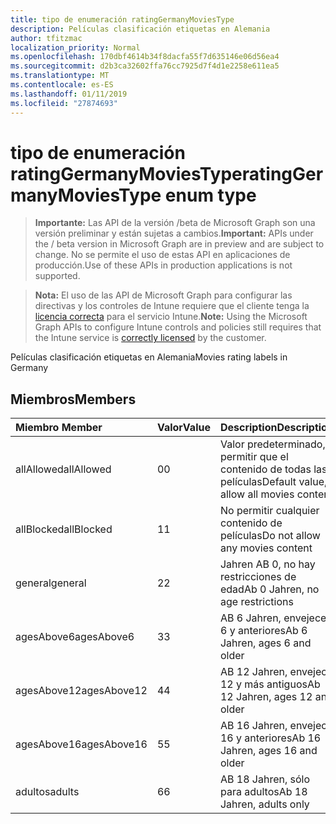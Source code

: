```yaml
---
title: tipo de enumeración ratingGermanyMoviesType
description: Películas clasificación etiquetas en Alemania
author: tfitzmac
localization_priority: Normal
ms.openlocfilehash: 170dbf4614b34f8dacfa55f7d635146e06d56ea4
ms.sourcegitcommit: d2b3ca32602ffa76cc7925d7f4d1e2258e611ea5
ms.translationtype: MT
ms.contentlocale: es-ES
ms.lasthandoff: 01/11/2019
ms.locfileid: "27874693"
---
```

# <a name="ratinggermanymoviestype-enum-type"></a><span data-ttu-id="f7a54-103">tipo de enumeración ratingGermanyMoviesType</span><span class="sxs-lookup"><span data-stu-id="f7a54-103">ratingGermanyMoviesType enum type</span></span>

> <span data-ttu-id="f7a54-104">**Importante:** Las API de la versión /beta de Microsoft Graph son una versión preliminar y están sujetas a cambios.</span><span class="sxs-lookup"><span data-stu-id="f7a54-104">**Important:** APIs under the / beta version in Microsoft Graph are in preview and are subject to change.</span></span> <span data-ttu-id="f7a54-105">No se permite el uso de estas API en aplicaciones de producción.</span><span class="sxs-lookup"><span data-stu-id="f7a54-105">Use of these APIs in production applications is not supported.</span></span>

> <span data-ttu-id="f7a54-106">**Nota:** El uso de las API de Microsoft Graph para configurar las directivas y los controles de Intune requiere que el cliente tenga la [licencia correcta](https://go.microsoft.com/fwlink/?linkid=839381) para el servicio Intune.</span><span class="sxs-lookup"><span data-stu-id="f7a54-106">**Note:** Using the Microsoft Graph APIs to configure Intune controls and policies still requires that the Intune service is [correctly licensed](https://go.microsoft.com/fwlink/?linkid=839381) by the customer.</span></span>

<span data-ttu-id="f7a54-107">Películas clasificación etiquetas en Alemania</span><span class="sxs-lookup"><span data-stu-id="f7a54-107">Movies rating labels in Germany</span></span>
## <a name="members"></a><span data-ttu-id="f7a54-108">Miembros</span><span class="sxs-lookup"><span data-stu-id="f7a54-108">Members</span></span>
|<span data-ttu-id="f7a54-109">Miembro	</span><span class="sxs-lookup"><span data-stu-id="f7a54-109">Member</span></span>|<span data-ttu-id="f7a54-110">Valor</span><span class="sxs-lookup"><span data-stu-id="f7a54-110">Value</span></span>|<span data-ttu-id="f7a54-111">Description</span><span class="sxs-lookup"><span data-stu-id="f7a54-111">Description</span></span>|
|:---|:---|:---|
|<span data-ttu-id="f7a54-112">allAllowed</span><span class="sxs-lookup"><span data-stu-id="f7a54-112">allAllowed</span></span>|<span data-ttu-id="f7a54-113">0</span><span class="sxs-lookup"><span data-stu-id="f7a54-113">0</span></span>|<span data-ttu-id="f7a54-114">Valor predeterminado, permitir que el contenido de todas las películas</span><span class="sxs-lookup"><span data-stu-id="f7a54-114">Default value, allow all movies content</span></span>|
|<span data-ttu-id="f7a54-115">allBlocked</span><span class="sxs-lookup"><span data-stu-id="f7a54-115">allBlocked</span></span>|<span data-ttu-id="f7a54-116">1</span><span class="sxs-lookup"><span data-stu-id="f7a54-116">1</span></span>|<span data-ttu-id="f7a54-117">No permitir cualquier contenido de películas</span><span class="sxs-lookup"><span data-stu-id="f7a54-117">Do not allow any movies content</span></span>|
|<span data-ttu-id="f7a54-118">general</span><span class="sxs-lookup"><span data-stu-id="f7a54-118">general</span></span>|<span data-ttu-id="f7a54-119">2</span><span class="sxs-lookup"><span data-stu-id="f7a54-119">2</span></span>|<span data-ttu-id="f7a54-120">Jahren AB 0, no hay restricciones de edad</span><span class="sxs-lookup"><span data-stu-id="f7a54-120">Ab 0 Jahren, no age restrictions</span></span>|
|<span data-ttu-id="f7a54-121">agesAbove6</span><span class="sxs-lookup"><span data-stu-id="f7a54-121">agesAbove6</span></span>|<span data-ttu-id="f7a54-122">3</span><span class="sxs-lookup"><span data-stu-id="f7a54-122">3</span></span>|<span data-ttu-id="f7a54-123">AB 6 Jahren, envejece 6 y anteriores</span><span class="sxs-lookup"><span data-stu-id="f7a54-123">Ab 6 Jahren, ages 6 and older</span></span>|
|<span data-ttu-id="f7a54-124">agesAbove12</span><span class="sxs-lookup"><span data-stu-id="f7a54-124">agesAbove12</span></span>|<span data-ttu-id="f7a54-125">4</span><span class="sxs-lookup"><span data-stu-id="f7a54-125">4</span></span>|<span data-ttu-id="f7a54-126">AB 12 Jahren, envejece 12 y más antiguos</span><span class="sxs-lookup"><span data-stu-id="f7a54-126">Ab 12 Jahren, ages 12 and older</span></span>|
|<span data-ttu-id="f7a54-127">agesAbove16</span><span class="sxs-lookup"><span data-stu-id="f7a54-127">agesAbove16</span></span>|<span data-ttu-id="f7a54-128">5</span><span class="sxs-lookup"><span data-stu-id="f7a54-128">5</span></span>|<span data-ttu-id="f7a54-129">AB 16 Jahren, envejece 16 y anteriores</span><span class="sxs-lookup"><span data-stu-id="f7a54-129">Ab 16 Jahren, ages 16 and older</span></span>|
|<span data-ttu-id="f7a54-130">adultos</span><span class="sxs-lookup"><span data-stu-id="f7a54-130">adults</span></span>|<span data-ttu-id="f7a54-131">6</span><span class="sxs-lookup"><span data-stu-id="f7a54-131">6</span></span>|<span data-ttu-id="f7a54-132">AB 18 Jahren, sólo para adultos</span><span class="sxs-lookup"><span data-stu-id="f7a54-132">Ab 18 Jahren, adults only</span></span>|





